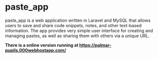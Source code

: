 # paste_app
paste_app is a web application written in Laravel and MySQL that allows users to save and share code snippets, notes, and other text-based information. The app provides very simple user interface for creating and managing pastes, as well as sharing them with others via a unique URL.

<b> There is a online version running at https://palmar-pupils.000webhostapp.com/ </b>

